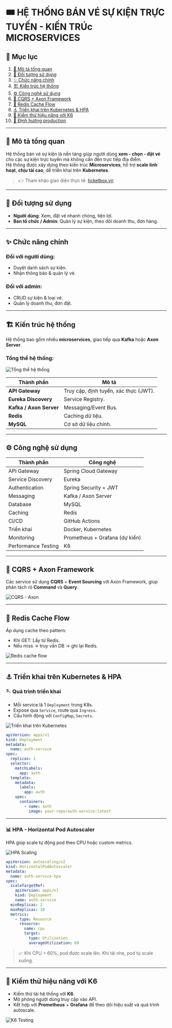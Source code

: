 # 🎟️ HỆ THỐNG BÁN VÉ SỰ KIỆN TRỰC TUYẾN - KIẾN TRÚc MICROSERVICES

## 📖 Mục lục

1. [🦩 Mô tả tổng quan](#-mô-tả-tổng-quan)
2. [👥 Đối tượng sử dụng](#-đối-tượng-sử-dụng)
3. [✨ Chức năng chính](#-ăc-năng-chính)
4. [🏗️ Kiến trúc hệ thống](#-kiến-trúc-hệ-thống)
5. [⚙️ Công nghệ sử dụng](#-ông-nghệ-sử-dụng)
6. [🧠 CQRS + Axon Framework](#-cqrs--axon-framework)
7. [🚀 Redis Cache Flow](#-redis-cache-flow)
8. [⚓️ Triển khai trên Kubernetes & HPA](#-triển-khai-trên-kubernetes--hpa)
9. [🧪 Kiểm thử hiệu năng với K6](#-ểm-thử-hiệu-năng-với-k6)
10. [📌 Định hướng production](#-định-hướng-production)

---

## 🦩 Mô tả tổng quan

Hệ thống bán vé sự kiện là nền tảng giúp người dùng **xem - chọn - đặt vé** cho các sự kiện trực tuyến mà không cần đến trực tiếp địa điểm.  
Hệ thống được xây dựng theo kiến trúc **Microservices**, hỗ trợ **scale linh hoạt**, **chịu tải cao**, dễ triển khai trên **Kubernetes**.

> 👉 Tham khảo giao diện thực tế: [ticketbox.vn](https://ticketbox.vn/)

---

## 👥 Đối tượng sử dụng

- **Người dùng**: Xem, đặt vé nhanh chóng, tiện lợi.
- **Ban tổ chức / Admin**: Quản lý sự kiện, theo dõi doanh thu, đơn hàng.

---

## ✨ Chức năng chính

### Đối với người dùng:

- Duyệt danh sách sự kiện.
- Nhận thông báo & quản lý vé.

### Đối với admin:

- CRUD sự kiện & loại vé.
- Quản lý doanh thu, đơn đặt.

---

## 🏗️ Kiến trúc hệ thống

Hệ thống bao gồm nhiều **microservices**, giao tiếp qua **Kafka** hoặc **Axon Server**.

### Tổng thể hệ thống:

![Tổng thể hệ thống](../images/architecture/overview.png)

| Thành phần              | Mô tả                                 |
| ----------------------- | ------------------------------------- |
| **API Gateway**         | Truy cập, định tuyến, xác thực (JWT). |
| **Eureka Discovery**    | Service Registry.                     |
| **Kafka / Axon Server** | Messaging/Event Bus.                  |
| **Redis**               | Caching dữ liệu.                      |
| **MySQL**               | Cơ sở dữ liệu chính.                  |

---

## ⚙️ Công nghệ sử dụng

| Thành phần          | Công nghệ                      |
| ------------------- | ------------------------------ |
| API Gateway         | Spring Cloud Gateway           |
| Service Discovery   | Eureka                         |
| Authentication      | Spring Security + JWT          |
| Messaging           | Kafka / Axon Server            |
| Database            | MySQL                          |
| Caching             | Redis                          |
| CI/CD               | GitHub Actions                 |
| Triển khai          | Docker, Kubernetes             |
| Monitoring          | Prometheus + Grafana (dự kiến) |
| Performance Testing | K6                             |

---

## 🧠 CQRS + Axon Framework

Các service sử dụng **CQRS** + **Event Sourcing** với Axon Framework, giúp phân tách rõ **Command** và **Query**.

![CQRS - Axon](../images/architecture/cqrs-axon.png)

---

## 🚀 Redis Cache Flow

Áp dụng cache theo pattern:

- Khi GET: Lấy từ Redis.
- Nếu miss → truy vấn DB → ghi lại Redis.

![Redis cache flow](../images/architecture/redis-cache-flow.png)

---

## ⚓️ Triển khai trên Kubernetes & HPA

### 🪡 Quá trình triển khai

- Mỗi service là 1 `Deployment` trong K8s.
- Expose qua `Service`, route qua `Ingress`.
- Cấu hình động với `ConfigMap`, `Secrets`.

![Triển khai trên Kubernetes](./docs/images/k8s/k8s-deploy.png)

```yaml
apiVersion: apps/v1
kind: Deployment
metadata:
  name: auth-service
spec:
  replicas: 1
  selector:
    matchLabels:
      app: auth
  template:
    metadata:
      labels:
        app: auth
    spec:
      containers:
        - name: auth
          image: your-repo/auth-service:latest
```

---

### 📊 HPA - Horizontal Pod Autoscaler

HPA giúp scale tự động pod theo CPU hoặc custom metrics.

![HPA Scaling](./docs/images/k8s/hpa-scaling.png)

```yaml
apiVersion: autoscaling/v2
kind: HorizontalPodAutoscaler
metadata:
  name: auth-service-hpa
spec:
  scaleTargetRef:
    apiVersion: apps/v1
    kind: Deployment
    name: auth-service
  minReplicas: 2
  maxReplicas: 10
  metrics:
    - type: Resource
      resource:
        name: cpu
        target:
          type: Utilization
          averageUtilization: 60
```

> 📈 Khi CPU > 60%, pod được scale lên. Khi tải nhẹ, pod tự scale xuống.

---

## 🧪 Kiểm thử hiệu năng với K6

- Kiểm thử tải hệ thống với **K6**.
- Mô phỏng người dùng truy cập vào API.
- Kết hợp với **Prometheus** + **Grafana** để theo dõi hiệu suất và quá trình autoscale.

![K6 Testing](./docs/images/test/k6-testing.png)


